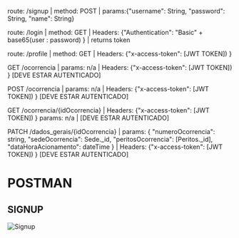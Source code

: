 route: /signup | method: POST | params:{"username": String, "password": String, "name": String}

route: /login | method: GET | Headers: {"Authentication": "Basic" + base65(user : password) } | returns token

route: /profile | method: GET | Headers: {"x-access-token": [JWT TOKEN]) }

GET /ocorrencia | params: n/a | Headers: {"x-access-token": [JWT TOKEN]) } [DEVE ESTAR AUTENTICADO]

POST /ocorrencia | params: n/a | Headers: {"x-access-token": [JWT TOKEN]) } [DEVE ESTAR AUTENTICADO]

GET /ocorrencia/{idOcorrencia} | Headers: {"x-access-token": [JWT TOKEN]) } params: n/a | [DEVE ESTAR AUTENTICADO]

PATCH /dados_gerais/{idOcorrencia} | params: 
{
    "numeroOcorrencia": string, 
    "sedeOcorrencia": Sede._id, 
    "peritosOcorrencia": [Peritos._id], 
    "dataHoraAcionamento": dateTime
}
 | Headers: {"x-access-token": [JWT TOKEN]) } [DEVE ESTAR AUTENTICADO]


# POSTMAN

## SIGNUP

![Signup](http://www.tools.ages.pucrs.br/PoliciaFederal/api/raw/d900c9cfb88bc8f93306168effaa1f5c1a4158ef/docs/signup.gif)